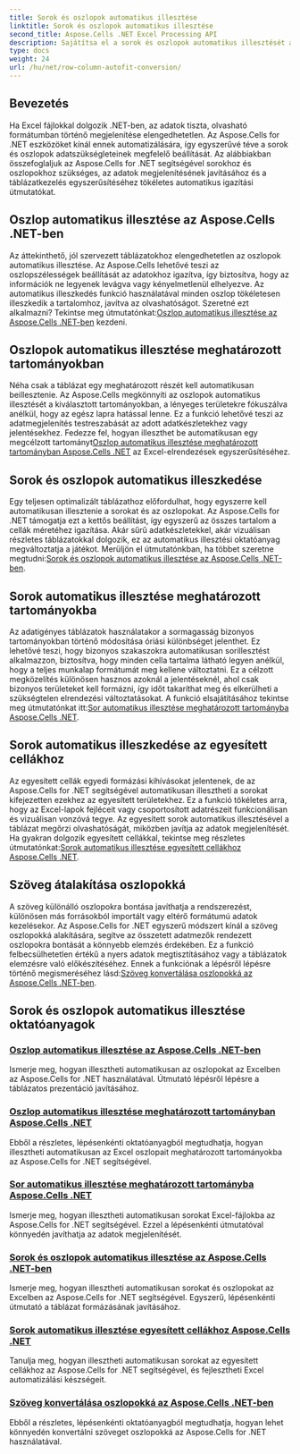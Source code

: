 ```yaml
---
title: Sorok és oszlopok automatikus illesztése
linktitle: Sorok és oszlopok automatikus illesztése
second_title: Aspose.Cells .NET Excel Processing API
description: Sajátítsa el a sorok és oszlopok automatikus illesztését az Excelben az Aspose.Cells for .NET segítségével. Javítsa az adatmegjelenítést lépésenkénti oktatóanyagokkal a tiszta, professzionális táblázatokért.
type: docs
weight: 24
url: /hu/net/row-column-autofit-conversion/
---
```

## Bevezetés

Ha Excel fájlokkal dolgozik .NET-ben, az adatok tiszta, olvasható formátumban történő megjelenítése elengedhetetlen. Az Aspose.Cells for .NET eszközöket kínál ennek automatizálására, így egyszerűvé téve a sorok és oszlopok adatszükségleteinek megfelelő beállítását. Az alábbiakban összefoglaljuk az Aspose.Cells for .NET segítségével sorokhoz és oszlopokhoz szükséges, az adatok megjelenítésének javításához és a táblázatkezelés egyszerűsítéséhez tökéletes automatikus igazítási útmutatókat.

## Oszlop automatikus illesztése az Aspose.Cells .NET-ben
Az áttekinthető, jól szervezett táblázatokhoz elengedhetetlen az oszlopok automatikus illesztése. Az Aspose.Cells lehetővé teszi az oszlopszélességek beállítását az adatokhoz igazítva, így biztosítva, hogy az információk ne legyenek levágva vagy kényelmetlenül elhelyezve. Az automatikus illeszkedés funkció használatával minden oszlop tökéletesen illeszkedik a tartalomhoz, javítva az olvashatóságot. Szeretné ezt alkalmazni? Tekintse meg útmutatónkat:[Oszlop automatikus illesztése az Aspose.Cells .NET-ben](./autofit-column-aspose-cells/) kezdeni.

## Oszlopok automatikus illesztése meghatározott tartományokban
 Néha csak a táblázat egy meghatározott részét kell automatikusan beillesztenie. Az Aspose.Cells megkönnyíti az oszlopok automatikus illesztését a kiválasztott tartományokban, a lényeges területekre fókuszálva anélkül, hogy az egész lapra hatással lenne. Ez a funkció lehetővé teszi az adatmegjelenítés testreszabását az adott adatkészletekhez vagy jelentésekhez. Fedezze fel, hogyan illeszthet be automatikusan egy megcélzott tartományt[Oszlop automatikus illesztése meghatározott tartományban Aspose.Cells .NET](./autofit-column-specific-range/) az Excel-elrendezések egyszerűsítéséhez.

## Sorok és oszlopok automatikus illeszkedése
Egy teljesen optimalizált táblázathoz előfordulhat, hogy egyszerre kell automatikusan illesztenie a sorokat és az oszlopokat. Az Aspose.Cells for .NET támogatja ezt a kettős beállítást, így egyszerű az összes tartalom a cellák méretéhez igazítása. Akár sűrű adatkészletekkel, akár vizuálisan részletes táblázatokkal dolgozik, ez az automatikus illesztési oktatóanyag megváltoztatja a játékot. Merüljön el útmutatónkban, ha többet szeretne megtudni:[Sorok és oszlopok automatikus illesztése az Aspose.Cells .NET-ben](./autofit-rows-columns/).

## Sorok automatikus illesztése meghatározott tartományokba
 Az adatigényes táblázatok használatakor a sormagasság bizonyos tartományokban történő módosítása óriási különbséget jelenthet. Ez lehetővé teszi, hogy bizonyos szakaszokra automatikusan sorillesztést alkalmazzon, biztosítva, hogy minden cella tartalma látható legyen anélkül, hogy a teljes munkalap formátumát meg kellene változtatni. Ez a célzott megközelítés különösen hasznos azoknál a jelentéseknél, ahol csak bizonyos területeket kell formázni, így időt takaríthat meg és elkerülheti a szükségtelen elrendezési változtatásokat. A funkció elsajátításához tekintse meg útmutatónkat itt:[Sor automatikus illesztése meghatározott tartományba Aspose.Cells .NET](./autofit-row-specific-range/).

## Sorok automatikus illeszkedése az egyesített cellákhoz
Az egyesített cellák egyedi formázási kihívásokat jelentenek, de az Aspose.Cells for .NET segítségével automatikusan illesztheti a sorokat kifejezetten ezekhez az egyesített területekhez. Ez a funkció tökéletes arra, hogy az Excel-lapok fejléceit vagy csoportosított adatrészeit funkcionálisan és vizuálisan vonzóvá tegye. Az egyesített sorok automatikus illesztésével a táblázat megőrzi olvashatóságát, miközben javítja az adatok megjelenítését. Ha gyakran dolgozik egyesített cellákkal, tekintse meg részletes útmutatónkat:[Sorok automatikus illesztése egyesített cellákhoz Aspose.Cells .NET](./autofit-rows-merged-cells/).

## Szöveg átalakítása oszlopokká
 A szöveg különálló oszlopokra bontása javíthatja a rendszerezést, különösen más forrásokból importált vagy eltérő formátumú adatok kezelésekor. Az Aspose.Cells for .NET egyszerű módszert kínál a szöveg oszlopokká alakítására, segítve az összetett adatmezők rendezett oszlopokra bontását a könnyebb elemzés érdekében. Ez a funkció felbecsülhetetlen értékű a nyers adatok megtisztításához vagy a táblázatok elemzésre való előkészítéséhez. Ennek a funkciónak a lépésről lépésre történő megismeréséhez lásd:[Szöveg konvertálása oszlopokká az Aspose.Cells .NET-ben](./convert-text-to-columns/).

## Sorok és oszlopok automatikus illesztése oktatóanyagok
### [Oszlop automatikus illesztése az Aspose.Cells .NET-ben](./autofit-column-aspose-cells/)
Ismerje meg, hogyan illesztheti automatikusan az oszlopokat az Excelben az Aspose.Cells for .NET használatával. Útmutató lépésről lépésre a táblázatos prezentáció javításához.
### [Oszlop automatikus illesztése meghatározott tartományban Aspose.Cells .NET](./autofit-column-specific-range/)
Ebből a részletes, lépésenkénti oktatóanyagból megtudhatja, hogyan illesztheti automatikusan az Excel oszlopait meghatározott tartományokba az Aspose.Cells for .NET segítségével.
### [Sor automatikus illesztése meghatározott tartományba Aspose.Cells .NET](./autofit-row-specific-range/)
Ismerje meg, hogyan illesztheti automatikusan sorokat Excel-fájlokba az Aspose.Cells for .NET segítségével. Ezzel a lépésenkénti útmutatóval könnyedén javíthatja az adatok megjelenítését.
### [Sorok és oszlopok automatikus illesztése az Aspose.Cells .NET-ben](./autofit-rows-columns/)
Ismerje meg, hogyan illesztheti automatikusan sorokat és oszlopokat az Excelben az Aspose.Cells for .NET segítségével. Egyszerű, lépésenkénti útmutató a táblázat formázásának javításához.
### [Sorok automatikus illesztése egyesített cellákhoz Aspose.Cells .NET](./autofit-rows-merged-cells/)
Tanulja meg, hogyan illesztheti automatikusan sorokat az egyesített cellákhoz az Aspose.Cells for .NET segítségével, és fejlesztheti Excel automatizálási készségeit.
### [Szöveg konvertálása oszlopokká az Aspose.Cells .NET-ben](./convert-text-to-columns/)
Ebből a részletes, lépésenkénti oktatóanyagból megtudhatja, hogyan lehet könnyedén konvertálni szöveget oszlopokká az Aspose.Cells for .NET használatával.